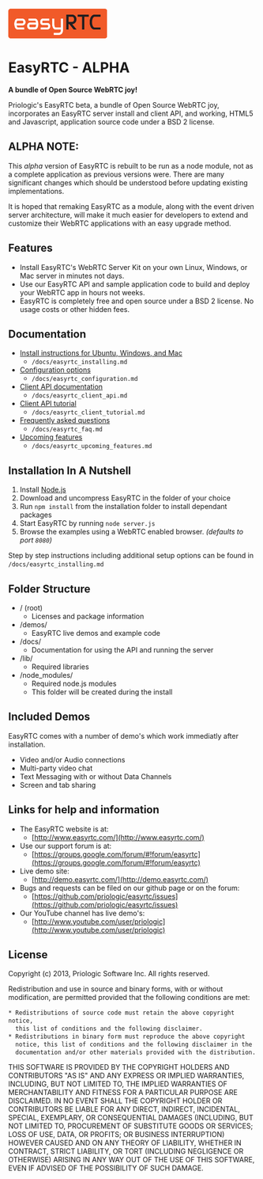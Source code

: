 ![EasyRTC](./api/img/easyrtc.png "EasyRTC")

EasyRTC - ALPHA
=======

**A bundle of Open Source WebRTC joy!**

Priologic's EasyRTC beta, a bundle of Open Source WebRTC joy, incorporates an EasyRTC server install and client API, and working, HTML5 and Javascript, application source code under a BSD 2 license.


ALPHA NOTE:
-----
This *alpha* version of EasyRTC is rebuilt to be run as a node module, not as a complete application as previous versions were. There are many significant changes which should be understood before updating existing implementations.

It is hoped that remaking EasyRTC as a module, along with the event driven server architecture, will make it much easier for developers to extend and customize their WebRTC applications with an easy upgrade method.


Features
--------
 * Install EasyRTC's WebRTC Server Kit on your own Linux, Windows, or Mac server in minutes not days.
 * Use our EasyRTC API and sample application code to build and deploy your WebRTC app in hours not weeks.
 * EasyRTC is completely free and open source under a BSD 2 license. No usage costs or other hidden fees.


Documentation
-------------
 * [Install instructions for Ubuntu, Windows, and Mac](./docs/easyrtc_installing.md)
     * `/docs/easyrtc_installing.md`
 * [Configuration options](./docs/easyrtc_configuration.md)
     * `/docs/easyrtc_configuration.md`
 * [Client API documentation](./docs/easyrtc_client_api.md)
     * `/docs/easyrtc_client_api.md`
 * [Client API tutorial](./docs/easyrtc_client_tutorial.md)
     * `/docs/easyrtc_client_tutorial.md`
 * [Frequently asked questions](./docs/easyrtc_faq.md)
     * `/docs/easyrtc_faq.md`
 * [Upcoming features](./docs/easyrtc_upcoming_features.md)
     * `/docs/easyrtc_upcoming_features.md`


Installation In A Nutshell
--------------------------
 1. Install [Node.js](http://nodejs.org)
 2. Download and uncompress EasyRTC in the folder of your choice
 3. Run `npm install` from the installation folder to install dependant packages
 4. Start EasyRTC by running `node server.js`
 5. Browse the examples using a WebRTC enabled browser. *(defaults to port `8080`)*

Step by step instructions including additional setup options can be found in `/docs/easyrtc_installing.md`


Folder Structure
----------------

* / (root)
  * Licenses and package information
* /demos/
  * EasyRTC live demos and example code
* /docs/
  * Documentation for using the API and running the server
* /lib/
  * Required libraries
* /node_modules/
  * Required node.js modules
  * This folder will be created during the install


Included Demos
--------------

EasyRTC comes with a number of demo's which work immediatly after installation.

 * Video and/or Audio connections
 * Multi-party video chat
 * Text Messaging with or without Data Channels
 * Screen and tab sharing


Links for help and information
------------------------------

* The EasyRTC website is at:
  * [http://www.easyrtc.com/](http://www.easyrtc.com/)
* Use our support forum is at:
  * [https://groups.google.com/forum/#!forum/easyrtc](https://groups.google.com/forum/#!forum/easyrtc)
* Live demo site:
  * [http://demo.easyrtc.com/](http://demo.easyrtc.com/)
* Bugs and requests can be filed on our github page or on the forum:
  * [https://github.com/priologic/easyrtc/issues](https://github.com/priologic/easyrtc/issues)
* Our YouTube channel has live demo's:
  * [http://www.youtube.com/user/priologic](http://www.youtube.com/user/priologic)


License
-------

Copyright (c) 2013, Priologic Software Inc.
All rights reserved.

Redistribution and use in source and binary forms, with or without
modification, are permitted provided that the following conditions are met:

    * Redistributions of source code must retain the above copyright notice,
      this list of conditions and the following disclaimer.
    * Redistributions in binary form must reproduce the above copyright
      notice, this list of conditions and the following disclaimer in the
      documentation and/or other materials provided with the distribution.

THIS SOFTWARE IS PROVIDED BY THE COPYRIGHT HOLDERS AND CONTRIBUTORS "AS IS"
AND ANY EXPRESS OR IMPLIED WARRANTIES, INCLUDING, BUT NOT LIMITED TO, THE
IMPLIED WARRANTIES OF MERCHANTABILITY AND FITNESS FOR A PARTICULAR PURPOSE
ARE DISCLAIMED. IN NO EVENT SHALL THE COPYRIGHT HOLDER OR CONTRIBUTORS BE
LIABLE FOR ANY DIRECT, INDIRECT, INCIDENTAL, SPECIAL, EXEMPLARY, OR
CONSEQUENTIAL DAMAGES (INCLUDING, BUT NOT LIMITED TO, PROCUREMENT OF
SUBSTITUTE GOODS OR SERVICES; LOSS OF USE, DATA, OR PROFITS; OR BUSINESS
INTERRUPTION) HOWEVER CAUSED AND ON ANY THEORY OF LIABILITY, WHETHER IN
CONTRACT, STRICT LIABILITY, OR TORT (INCLUDING NEGLIGENCE OR OTHERWISE)
ARISING IN ANY WAY OUT OF THE USE OF THIS SOFTWARE, EVEN IF ADVISED OF THE
POSSIBILITY OF SUCH DAMAGE.